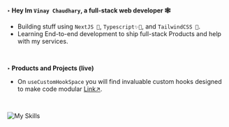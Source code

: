 **‣ Hey Im `Vinay Chaudhary`, a full-stack web developer 🕸️**
- Building stuff using `NextJS 🌱`, `Typescript✨🔨`, and `TailwindCSS 🎨`.  
- Learning End-to-end development to ship full-stack Products and help with my services.
<br>

**‣ Products and Projects (live)**
- On `useCustomHookSpace` you will find invaluable custom hooks designed to make code modular [Link↗](https://usecustomhookspace.vercel.app/).

<br>

![My Skills](https://skillicons.dev/icons?i=nodejs,express,mongodb,next,react,js,ts,tailwind,appwrite,github,figma,cpp&perline=16)
